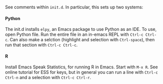 See comments within ``init.d``. In particular, this sets up two systems:

#### Python
The init.d installs ``elpy``, an Emacs package to use Python as an IDE. To use, open Python file. Run the entire file in an in-emacs REPL with ``Ctrl-c Ctrl-c``. Can also make a selction (highlight and selection with ``Ctrl-space``), then run that section with ``Ctrl-c Ctrl-c``.

#### R
Install Emacs Speak Statistics, for running R in Emacs. Start with ``M-x R``. See online tutorial for ESS for keys, but in general you can run a line with ``Ctrl-c Ctrl-n`` and a selection with ``Ctrl-c Ctrl-r``.
